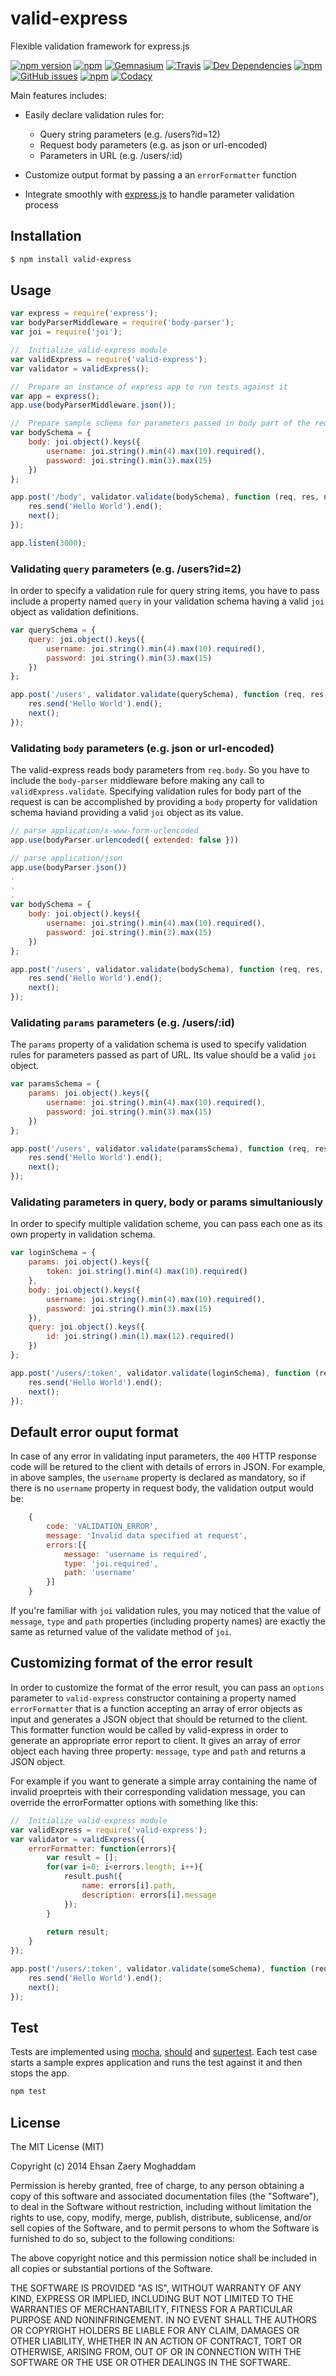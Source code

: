 # valid-express

Flexible validation framework for express.js

[![npm version](https://badge.fury.io/js/valid-express.svg)](http://badge.fury.io/js/valid-express)
[![npm](https://img.shields.io/npm/v/npm.svg)]()
[![Gemnasium](https://img.shields.io/gemnasium/moghaddam/valid-express.svg)]()
[![Travis](https://img.shields.io/travis/moghaddam/valid-express.svg)]()
[![Dev Dependencies](https://img.shields.io/david/dev/moghaddam/valid-express.svg)]()
[![npm](https://img.shields.io/npm/l/valid-express.svg)]()
[![GitHub issues](https://img.shields.io/github/issues/moghaddam/valid-express.svg)]()
[![npm](https://img.shields.io/npm/dm/valid-express.svg)]()
[![Codacy](https://img.shields.io/codacy/2e7c148de6ec4177adeb9f472b918d88.svg)]()


Main features includes:

- Easily declare validation rules for:
  * Query string parameters (e.g. /users?id=12)
  * Request body parameters (e.g. as json or url-encoded)
  * Parameters in URL (e.g. /users/:id)

- Customize output format by passing a an `errorFormatter` function
- Integrate smoothly with [express.js](https://www.npmjs.com/package/express) to handle parameter validation process

## Installation

```sh
$ npm install valid-express
```

## Usage

```javascript
var express = require('express');
var bodyParserMiddleware = require('body-parser');
var joi = require('joi');

//  Initialize valid-express module
var validExpress = require('valid-express');
var validator = validExpress();

//  Prepare an instance of express app to run tests against it
var app = express();
app.use(bodyParserMiddleware.json());

//  Prepare sample schema for parameters passed in body part of the request
var bodySchema = {
	body: joi.object().keys({
	    username: joi.string().min(4).max(10).required(),
    	password: joi.string().min(3).max(15)
	})
};

app.post('/body', validator.validate(bodySchema), function (req, res, next) {
	res.send('Hello World').end();
    next();
});

app.listen(3000);

```

### Validating `query` parameters (e.g. /users?id=2)
In order to specify a validation rule for query string items, you have to pass include a property named `query` in your validation schema having a valid `joi` object as validation definitions.

```javascript
var querySchema = {
	query: joi.object().keys({
	    username: joi.string().min(4).max(10).required(),
    	password: joi.string().min(3).max(15)
	})
};

app.post('/users', validator.validate(querySchema), function (req, res, next) {
	res.send('Hello World').end();
    next();
});
```

### Validating `body` parameters (e.g. json or url-encoded)
The valid-express reads body parameters from `req.body`. So you have to include the `body-parser` middleware before making any call to `validExpress.validate`. Specifying validation rules for body part of the request is can be accomplished by providing a `body` property for validation schema haviand providing a valid `joi` object as its value.

```javascript
// parse application/x-www-form-urlencoded
app.use(bodyParser.urlencoded({ extended: false }))

// parse application/json
app.use(bodyParser.json())
.
.
.
var bodySchema = {
	body: joi.object().keys({
	    username: joi.string().min(4).max(10).required(),
    	password: joi.string().min(3).max(15)
	})
};

app.post('/users', validator.validate(bodySchema), function (req, res, next) {
	res.send('Hello World').end();
    next();
});
```

### Validating `params` parameters (e.g. /users/:id)
The `params` property of a validation schema is used to specify validation rules for parameters passed as part of URL. Its value should be a valid `joi` object.

```javascript
var paramsSchema = {
	params: joi.object().keys({
	    username: joi.string().min(4).max(10).required(),
    	password: joi.string().min(3).max(15)
	})
};

app.post('/users', validator.validate(paramsSchema), function (req, res, next) {
	res.send('Hello World').end();
    next();
});
```

### Validating parameters in query, body or params simultaniously
In order to specify multiple validation scheme, you can pass each one as its own property in validation schema.

```javascript
var loginSchema = {
	params: joi.object().keys({
	    token: joi.string().min(4).max(10).required()
	},
    body: joi.object().keys({
	    username: joi.string().min(4).max(10).required(),
    	password: joi.string().min(3).max(15)
    }),
    query: joi.object().keys({
	    id: joi.string().min(1).max(12).required()
    })
};

app.post('/users/:token', validator.validate(loginSchema), function (req, res, next) {
	res.send('Hello World').end();
    next();
});
```

## Default error ouput format
In case of any error in validating input parameters, the `400` HTTP response code will be retured to the client with details of errors in JSON. For example, in above samples, the `username` property is declared as mandatory, so if there is no `username` property in request body, the validation output would be:

```javascript
	{
        code: 'VALIDATION_ERROR',
        message: 'Invalid data specified at request',
        errors:[{
        	message: 'username is required',
            type: 'joi.required',
            path: 'username'
        }]
    }
```
If you're familiar with `joi` validation rules, you may noticed that the value of `message`, `type` and `path` properties (including property names) are exactly the same as returned value of the validate method of `joi`.

## Customizing format of the error result 
In order to customize the format of the error result, you can pass an `options` parameter to `valid-express` constructor containing a property named `errorFormatter` that is a function accepting an array of error objects as input and generates a JSON object that should be returned to the client. This formatter function would be called by valid-express in order to generate an appropriate error report to client. It gives an array of error object each having three property: `message`, `type` and `path` and returns a JSON object.

For example if you want to generate a simple array containing the name of invalid proeprteis with their corresponding validation message, you can override the errorFormatter options with something like this:

```javascript
//  Initialize valid-express module
var validExpress = require('valid-express');
var validator = validExpress({
	errorFormatter: function(errors){
    	var result = [];
    	for(var i=0; i<errors.length; i++){
        	result.push({
            	name: errors[i].path,
                description: errors[i].message
            });
        }
        
        return result;
    }
});

app.post('/users/:token', validator.validate(someSchema), function (req, res, next) {
	res.send('Hello World').end();
    next();
});
```

## Test

Tests are implemented using [mocha](https://www.npmjs.com/package/mocha), [should](https://www.npmjs.com/package/should) and [supertest](https://www.npmjs.com/package/supertest). Each test case starts a sample expres application and runs the test against it and then stops the app.

```sh
npm test
```

## License

The MIT License (MIT)

Copyright (c) 2014 Ehsan Zaery Moghaddam

Permission is hereby granted, free of charge, to any person obtaining a copy
of this software and associated documentation files (the "Software"), to deal
in the Software without restriction, including without limitation the rights
to use, copy, modify, merge, publish, distribute, sublicense, and/or sell
copies of the Software, and to permit persons to whom the Software is
furnished to do so, subject to the following conditions:

The above copyright notice and this permission notice shall be included in all
copies or substantial portions of the Software.

THE SOFTWARE IS PROVIDED "AS IS", WITHOUT WARRANTY OF ANY KIND, EXPRESS OR
IMPLIED, INCLUDING BUT NOT LIMITED TO THE WARRANTIES OF MERCHANTABILITY,
FITNESS FOR A PARTICULAR PURPOSE AND NONINFRINGEMENT. IN NO EVENT SHALL THE
AUTHORS OR COPYRIGHT HOLDERS BE LIABLE FOR ANY CLAIM, DAMAGES OR OTHER
LIABILITY, WHETHER IN AN ACTION OF CONTRACT, TORT OR OTHERWISE, ARISING FROM,
OUT OF OR IN CONNECTION WITH THE SOFTWARE OR THE USE OR OTHER DEALINGS IN THE
SOFTWARE.
